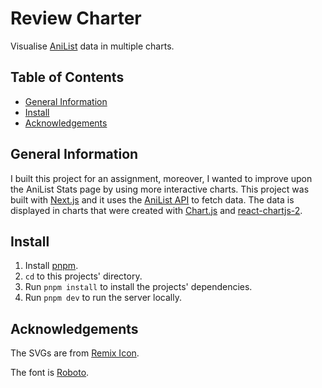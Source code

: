 # Review Charter

Visualise [AniList](https://anilist.co/home) data in multiple charts.

## Table of Contents

<!--toc:start-->

- [General Information](#general-information)
- [Install](#install)
- [Acknowledgements](#acknowledgements)
<!--toc:end-->

## General Information

I built this project for an assignment, moreover, I wanted to improve upon the AniList Stats page by using more interactive charts. This project was built with [Next.js](https://nextjs.org/) and it uses the [AniList API](https://anilist.gitbook.io/anilist-apiv2-docs/) to fetch data. The data is displayed in charts that were created with [Chart.js](https://www.chartjs.org/) and [react-chartjs-2](https://react-chartjs-2.js.org/).

## Install

1. Install [pnpm](https://pnpm.io/installation).
2. `cd` to this projects' directory.
3. Run `pnpm install` to install the projects' dependencies.
4. Run `pnpm dev` to run the server locally.

## Acknowledgements

The SVGs are from [Remix Icon](https://remixicon.com).

The font is [Roboto](https://fonts.google.com/specimen/Roboto).
